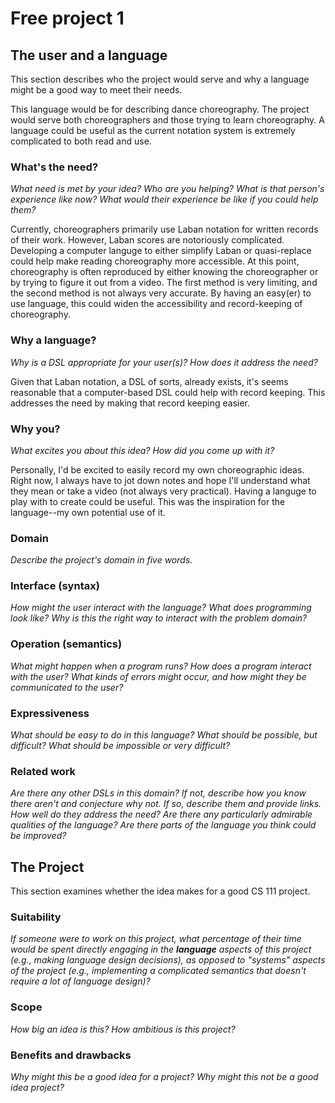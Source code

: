 # Free project 1

## The user and a language
This section describes who the project would serve and why a language might be a
good way to meet their needs.

This language would be for describing dance choreography. The project would serve both
choreographers and those trying to learn choreography. A language could be useful as
the current notation system is extremely complicated to both read and use.


### What's the need?
_What need is met by your idea? Who are you helping? What is that person's
experience like now? What would their experience be like if you could help 
them?_

Currently, choreographers primarily use Laban notation for written records of their
work. However, Laban scores are notoriously complicated. Developing a computer
languge to either simplify Laban or quasi-replace could help make reading
choreography more accessible. At this point, choreography is often reproduced
by either knowing the choreographer or by trying to figure it out from a video.
The first method is very limiting, and the second method is not always very 
accurate. By having an easy(er) to use language, this could widen the 
accessibility and record-keeping of choreography.


### Why a language?
_Why is a DSL appropriate for your user(s)? How does it address the need?_

Given that Laban notation, a DSL of sorts, already exists, it's seems reasonable
that a computer-based DSL could help with record keeping. This addresses
the need by making that record keeping easier.

### Why you?
_What excites you about this idea? How did you come up with it?_

Personally, I'd be excited to easily record my own choreographic ideas. Right 
now, I always have to jot down notes and hope I'll understand what they mean
or take a video (not always very practical). Having a languge to play with
to create could be useful. This was the inspiration for the language--my own
potential use of it.

### Domain
_Describe the project's domain in five words._


### Interface (syntax)
_How might the user interact with the language? What does programming look 
like? Why is this the right way to interact with the problem domain?_ 


### Operation (semantics)
_What might happen when a program runs? How does a program interact with the
user? What kinds of errors might occur, and how might they be communicated to
the user?_


### Expressiveness
_What should be easy to do in this language? What should be possible, but
difficult? What should be impossible or very difficult?_


### Related work
_Are there any other DSLs in this domain? If not, describe how you know there
aren't and conjecture why not. If so, describe them and provide links. How well 
do they address the need? Are there any particularly admirable qualities of the
language? Are there parts of the language you think could be improved?_


## The Project
This section examines whether the idea makes for a good CS 111 project.


### Suitability
_If someone were to work on this project, what percentage of their time would be
spent directly engaging in the **language** aspects of this project (e.g.,
making language design decisions), as opposed to "systems" aspects of the
project (e.g., implementing a complicated semantics that doesn't require a lot
of language design)?_


### Scope
_How big an idea is this? How ambitious is this project?_


### Benefits and drawbacks
_Why might this be a good idea for a project? Why might this not be a good idea 
project?_

